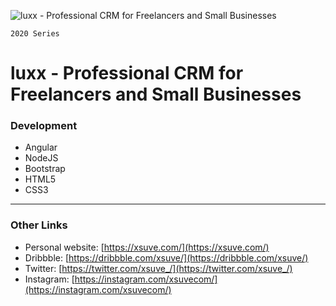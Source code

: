 ![luxx - Professional CRM for Freelancers and Small Businesses](https://xsuve.com/portfolio/luxx/header.png)

`2020 Series`
# luxx - Professional CRM for Freelancers and Small Businesses


### Development
* Angular
* NodeJS
* Bootstrap
* HTML5
* CSS3

---

### Other Links
* Personal website: [https://xsuve.com/](https://xsuve.com/)
* Dribbble: [https://dribbble.com/xsuve/](https://dribbble.com/xsuve/)
* Twitter: [https://twitter.com/xsuve_/](https://twitter.com/xsuve_/)
* Instagram: [https://instagram.com/xsuvecom/](https://instagram.com/xsuvecom/)
